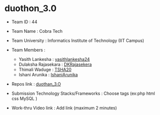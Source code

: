 # duothon_3.0

* Team ID : 44

* Team Name : Cobra Tech

* Team University : Informatics Institute of Technology (IIT Campus)

* Team Members :
       <html>
         <ul>
             <li> Yasith Lankesha : [yasithlankesha24](https://github.com/yasithlankesha24) </li>
             <li> Dulaksha Rajasekara : [DKRajasekera](https://github.com/DKRajasekera) </li>
             <li> Thimali Waduge : [TSHA20](https://github.com/TSHA20) </li>
             <li> Ishani Arunika : [IshaniArunika](https://github.com/IshaniArunika) </li>
         </ul>
       </html>

* Repos link : [duothan_3.O](https://github.com/yasithlankesha24/duothan_3.O)
* Submission Technology Stacks/Frameworks : Choose tags (ex:php html css MySQL )
* Work-thru Video link : Add link (maximum 2 minutes)
